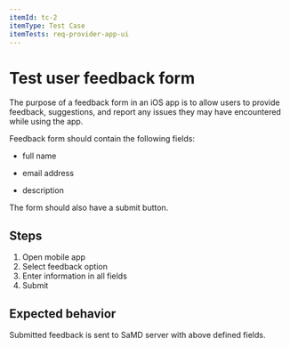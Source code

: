 ```yaml
---
itemId: tc-2
itemType: Test Case
itemTests: req-provider-app-ui
---
```


# Test user feedback form

The purpose of a feedback form in an iOS app is to allow users to provide feedback, suggestions, and report any issues they may have encountered while using the app.

Feedback form should contain the following fields:

- full name

- email address

- description

The form should also have a submit button.

## Steps

1. Open mobile app
2. Select feedback option
3. Enter information in all fields
4. Submit

## Expected behavior

Submitted feedback is sent to SaMD server with above defined fields. 

